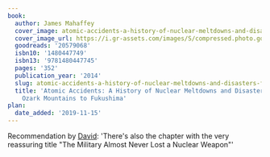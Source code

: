 ```yaml
---
book:
  author: James Mahaffey
  cover_image: atomic-accidents-a-history-of-nuclear-meltdowns-and-disasters-from-the-ozark-mountains-to-fukushima.jpg
  cover_image_url: https://i.gr-assets.com/images/S/compressed.photo.goodreads.com/books/1396783468l/20579068._SX98_.jpg
  goodreads: '20579068'
  isbn10: '1480447749'
  isbn13: '9781480447745'
  pages: '352'
  publication_year: '2014'
  slug: atomic-accidents-a-history-of-nuclear-meltdowns-and-disasters-from-the-ozark-mountains-to-fukushima
  title: 'Atomic Accidents: A History of Nuclear Meltdowns and Disasters: From the
    Ozark Mountains to Fukushima'
plan:
  date_added: '2019-11-15'
---
```


Recommendation by [David](https://twitter.com/DRMacIver/status/1186347051635957762): 'There's also the chapter with the very reassuring title "The Military Almost Never Lost a Nuclear Weapon"'

